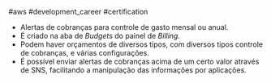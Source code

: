 #aws #development_career #certification
-   Alertas de cobranças para controle de gasto mensal ou anual.
-   É criado na aba de _Budgets_ do painel de _Billing._
-   Podem haver orçamentos de diversos tipos, com diversos tipos controle de cobranças, e várias configurações.
-   É possível enviar alertas de cobranças acima de um certo valor através de SNS, facilitando a manipulação das informações por aplicações.